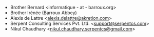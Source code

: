 - Brother Bernard \<informatique - at - barroux.org\>
- Brother Irénée (Barroux Abbey)
- Alexis de Lattre \<alexis.delattre@akretion.com\>
- Serpent Consulting Services Pvt. Ltd. \<support@serpentcs.com\>
- Nikul Chaudhary \<nikul.chaudhary.serpentcs@gmail.com\>
